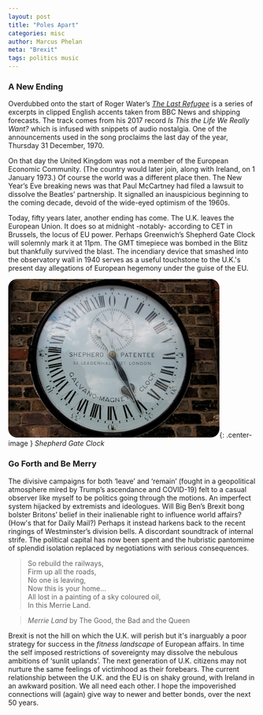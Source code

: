 ```yaml
---
layout: post
title: "Poles Apart"
categories: misc
author: Marcus Phelan
meta: "Brexit"
tags: politics music
---
```


### A New Ending
Overdubbed onto the start of Roger Water’s [_The Last Refugee_](https://open.spotify.com/track/1ewaLbC2PQiAL6e4VXmSkB?si=Nkmuwj9_QpyzM7nfMTlanA) is a series of excerpts in clipped English accents taken from BBC News and shipping forecasts. The track comes from his 2017 record _Is This the Life We Really Want?_  which is infused with snippets of audio nostalgia. One of the announcements used in the song proclaims the last day of the year, Thursday 31 December, 1970.

On that day the United Kingdom was not a member of the European Economic Community. (The country would later join, along with Ireland, on 1 January 1973.) Of course the world was a different place then. The New Year’s Eve breaking news was that Paul McCartney had filed a lawsuit to dissolve the Beatles’ partnership. It signalled an inauspicious beginning to the coming decade, devoid of the wide-eyed optimism of the 1960s.

Today, fifty years later, another ending has come. The U.K. leaves the European Union. It does so at midnight -notably- according to CET in Brussels, the locus of EU power. Perhaps Greenwich’s Shepherd Gate Clock will solemnly mark it at 11pm. The GMT timepiece was bombed in the Blitz but thankfully survived the blast. The incendiary device that smashed into the observatory wall in 1940 serves as a useful touchstone to the U.K.'s present day allegations of European hegemony under the guise of the EU. 

![Shepherd Gate Clock](/assets/images/clock.png){: .center-image }
*Shepherd Gate Clock*

### Go Forth and Be Merry
The divisive campaigns for both ‘leave’ and ‘remain’ (fought in a geopolitical atmosphere mired by Trump’s ascendance and COVID-19) felt to a casual observer like myself to be politics going through the motions. An imperfect system hijacked by extremists and ideologues. Will Big Ben’s Brexit bong bolster Britons’ belief in their inalienable right to influence world affairs? (How's that for Daily Mail?) Perhaps it instead harkens back to the recent ringings of Westminster’s division bells. A discordant soundtrack of internal strife. The political capital has now been spent and the hubristic pantomime of splendid isolation replaced by negotiations with serious consequences.

> So rebuild the railways,  
Firm up all the roads,  
No one is leaving,  
Now this is your home...  
All lost in a painting of a sky coloured oil,  
In this Merrie Land.  

>*Merrie Land* by The Good, the Bad and the Queen

Brexit is not the hill on which the U.K. will perish but it's inarguably a poor strategy for success in the _fitness landscape_ of European affairs. In time the self imposed restrictions of sovereignty may dissolve the nebulous ambitions of ‘sunlit uplands’. The next generation of U.K. citizens may not nurture the same feelings of victimhood as their forebears. The current relationship between the U.K. and the EU is on shaky ground, with Ireland in an awkward position. We all need each other. I hope the impoverished connections will (again) give way to newer and better bonds, over the next 50 years.



